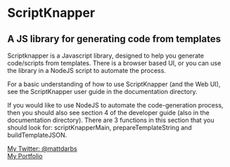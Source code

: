 # ScriptKnapper
## A JS library for generating code from templates

Scriptknapper is a Javascript library, designed to help you generate code/scripts from templates. There is a browser based UI, or you can use the library in a NodeJS script to automate the process.

For a basic understanding of how to use ScriptKnapper (and the Web UI), see the ScriptKnapper user guide in the documentation directory.

If you would like to use NodeJS to automate the code-generation process, then you should also see section 4 of the developer guide (also in the documentation directory). There are 3 functions in this section that you should look for: scriptKnapperMain, prepareTemplateString and buildTemplateJSON.

[My Twitter: @mattdarbs](http://twitter.com/mattdarbs)  
[My Portfolio](http://md-developer.uk)
